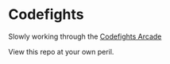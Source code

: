 Codefights
==========

Slowly working through the [Codefights Arcade](https://codefights.com/arcade)

View this repo at your own peril.